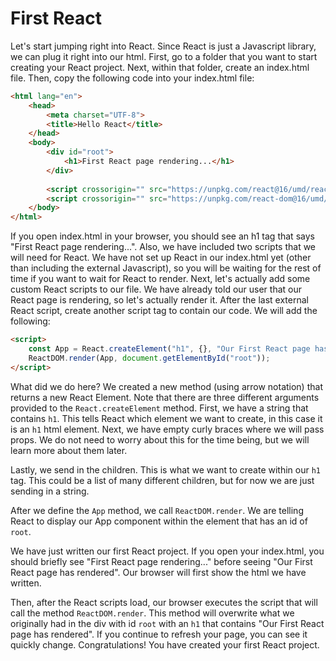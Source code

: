 # First React
Let's start jumping right into React. Since React is just a Javascript library, we can plug it right into our html. First, go to a folder that you want to start creating your React project. Next, within that folder, create an index.html file. Then, copy the following code into your index.html file:
```html
<html lang="en">
    <head>
        <meta charset="UTF-8">
        <title>Hello React</title>
    </head>
    <body>
        <div id="root">
            <h1>First React page rendering...</h1>
        </div>
        
        <script crossorigin="" src="https://unpkg.com/react@16/umd/react.development.js"></script>
        <script crossorigin="" src="https://unpkg.com/react-dom@16/umd/react-dom.development.js"></script> 
    </body>
</html>
```
If you open index.html in your browser, you should see an h1 tag that says "First React page rendering...". Also, we have included two scripts that we will need for React. We have not set up React in our index.html yet (other than including the external Javascript), so you will be waiting for the rest of time if you want to wait for React to render. Next, let's actually add some custom React scripts to our file. We have already told our user that our React page is rendering, so let's actually render it. After the last external React script, create another script tag to contain our code. We will add the following:
```html
<script>
    const App = React.createElement("h1", {}, "Our First React page has rendered");
    ReactDOM.render(App, document.getElementById("root"));
</script>
```
What did we do here? We created a new method (using arrow notation) that returns a new React Element. Note that there are three different arguments provided to the `React.createElement` method. First, we have a string that contains `h1`. This tells React which element we want to create, in this case it is an `h1` html element. Next, we have empty curly braces where we will pass props. We do not need to worry about this for the time being, but we will learn more about them later. 

Lastly, we send in the children. This is what we want to create within our `h1` tag. This could be a list of many different children, but for now we are just sending in a string.

After we define the `App` method, we call `ReactDOM.render`. We are telling React to display our App component within the element that has an id of `root`.

We have just written our first React project. If you open your index.html, you should briefly see "First React page rendering..." before seeing "Our First React page has rendered". Our browser will first show the html we have written. 

Then, after the React scripts load, our browser executes the script that will call the method `ReactDOM.render`. This method will overwrite what we originally had in the div with id `root` with an `h1` that contains "Our First React page has rendered". If you continue to refresh your page, you can see it quickly change. Congratulations! You have created your first React project.

